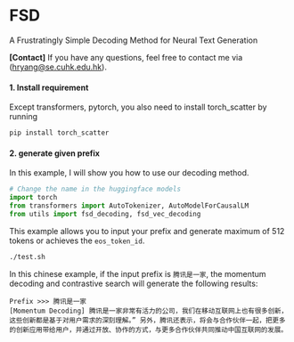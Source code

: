# FSD
A Frustratingly Simple Decoding Method for Neural Text Generation

**[Contact]** If you have any questions, feel free to contact me via (hryang@se.cuhk.edu.hk).
#### 1. Install requirement
Except transformers, pytorch, you also need to install torch_scatter by running
```bash
pip install torch_scatter
```
#### 2. generate given prefix
In this example, I will show you how to use our decoding method.

```python
# Change the name in the huggingface models
import torch
from transformers import AutoTokenizer, AutoModelForCausalLM
from utils import fsd_decoding, fsd_vec_decoding
```

This example allows you to input your prefix and generate maximum of 512 tokens or achieves the `eos_token_id`.

```bash
./test.sh
```

In this chinese example, if the input prefix is `腾讯是一家`, the momentum decoding and contrastive search will generate the following results:

```text
Prefix >>> 腾讯是一家
[Momentum Decoding] 腾讯是一家非常有活力的公司，我们在移动互联网上也有很多创新，这些创新都是基于对用户需求的深刻理解。” 另外，腾讯还表示，将会与合作伙伴一起，把更多的创新应用带给用户，并通过开放、协作的方式，与更多合作伙伴共同推动中国互联网的发展。
